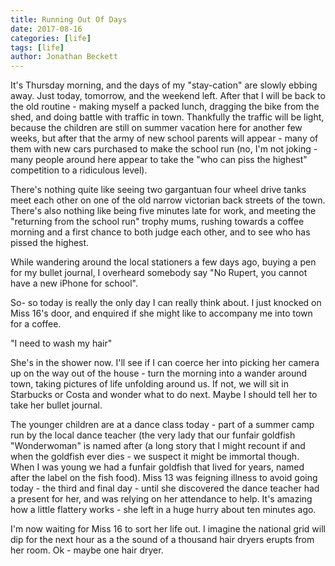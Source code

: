 ```yaml
---
title: Running Out Of Days
date: 2017-08-16
categories: [life]
tags: [life]
author: Jonathan Beckett
---
```


It's Thursday morning, and the days of my "stay-cation" are slowly ebbing away. Just today, tomorrow, and the weekend left. After that I will be back to the old routine - making myself a packed lunch, dragging the bike from the shed, and doing battle with traffic in town. Thankfully the traffic will be light, because the children are still on summer vacation here for another few weeks, but after that the army of new school parents will appear - many of them with new cars purchased to make the school run (no, I'm not joking - many people around here appear to take the "who can piss the highest" competition to a ridiculous level).

There's nothing quite like seeing two gargantuan four wheel drive tanks meet each other on one of the old narrow victorian back streets of the town. There's also nothing like being five minutes late for work, and meeting the "returning from the school run" trophy mums, rushing towards a coffee morning and a first chance to both judge each other, and to see who has pissed the highest.

While wandering around the local stationers a few days ago, buying a pen for my bullet journal, I overheard somebody say "No Rupert, you cannot have a new iPhone for school".

So- so today is really the only day I can really think about. I just knocked on Miss 16's door, and enquired if she might like to accompany me into town for a coffee.

"I need to wash my hair"

She's in the shower now. I'll see if I can coerce her into picking her camera up on the way out of the house - turn the morning into a wander around town, taking pictures of life unfolding around us. If not, we will sit in Starbucks or Costa and wonder what to do next. Maybe I should tell her to take her bullet journal.

The younger children are at a dance class today - part of a summer camp run by the local dance teacher (the very lady that our funfair goldfish "Wonderwoman" is named after (a long story that I might recount if and when the goldfish ever dies - we suspect it might be immortal though. When I was young we had a funfair goldfish that lived for years, named after the label on the fish food). Miss 13 was feigning illness to avoid going today - the third and final day - until she discovered the dance teacher had a present for her, and was relying on her attendance to help. It's amazing how a little flattery works - she left in a huge hurry about ten minutes ago.

I'm now waiting for Miss 16 to sort her life out. I imagine the national grid will dip for the next hour as a the sound of a thousand hair dryers erupts from her room. Ok - maybe one hair dryer.